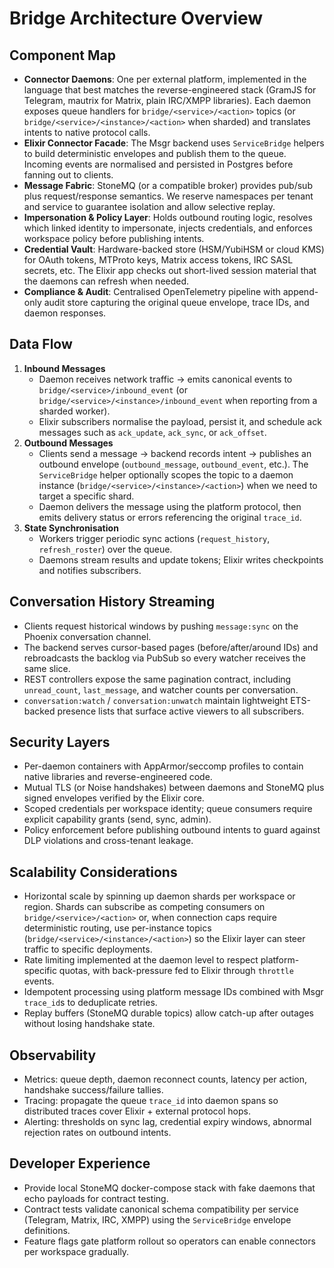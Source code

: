 # Bridge Architecture Overview

## Component Map
- **Connector Daemons**: One per external platform, implemented in the language that best matches the reverse-engineered stack (GramJS for Telegram, mautrix for Matrix, plain IRC/XMPP libraries). Each daemon exposes queue handlers for `bridge/<service>/<action>` topics (or `bridge/<service>/<instance>/<action>` when sharded) and translates intents to native protocol calls.
- **Elixir Connector Facade**: The Msgr backend uses `ServiceBridge` helpers to build deterministic envelopes and publish them to the queue. Incoming events are normalised and persisted in Postgres before fanning out to clients.
- **Message Fabric**: StoneMQ (or a compatible broker) provides pub/sub plus request/response semantics. We reserve namespaces per tenant and service to guarantee isolation and allow selective replay.
- **Impersonation & Policy Layer**: Holds outbound routing logic, resolves which linked identity to impersonate, injects credentials, and enforces workspace policy before publishing intents.
- **Credential Vault**: Hardware-backed store (HSM/YubiHSM or cloud KMS) for OAuth tokens, MTProto keys, Matrix access tokens, IRC SASL secrets, etc. The Elixir app checks out short-lived session material that the daemons can refresh when needed.
- **Compliance & Audit**: Centralised OpenTelemetry pipeline with append-only audit store capturing the original queue envelope, trace IDs, and daemon responses.

## Data Flow
1. **Inbound Messages**
   - Daemon receives network traffic → emits canonical events to `bridge/<service>/inbound_event` (or `bridge/<service>/<instance>/inbound_event` when reporting from a sharded worker).
   - Elixir subscribers normalise the payload, persist it, and schedule ack messages such as `ack_update`, `ack_sync`, or `ack_offset`.
2. **Outbound Messages**
   - Clients send a message → backend records intent → publishes an outbound envelope (`outbound_message`, `outbound_event`, etc.). The `ServiceBridge` helper optionally scopes the topic to a daemon instance (`bridge/<service>/<instance>/<action>`) when we need to target a specific shard.
   - Daemon delivers the message using the platform protocol, then emits delivery status or errors referencing the original `trace_id`.
3. **State Synchronisation**
   - Workers trigger periodic sync actions (`request_history`, `refresh_roster`) over the queue.
   - Daemons stream results and update tokens; Elixir writes checkpoints and notifies subscribers.

## Conversation History Streaming
- Clients request historical windows by pushing `message:sync` on the Phoenix conversation channel.
- The backend serves cursor-based pages (before/after/around IDs) and rebroadcasts the backlog via PubSub so every watcher receives the same slice.
- REST controllers expose the same pagination contract, including `unread_count`, `last_message`, and watcher counts per conversation.
- `conversation:watch` / `conversation:unwatch` maintain lightweight ETS-backed presence lists that surface active viewers to all subscribers.

## Security Layers
- Per-daemon containers with AppArmor/seccomp profiles to contain native libraries and reverse-engineered code.
- Mutual TLS (or Noise handshakes) between daemons and StoneMQ plus signed envelopes verified by the Elixir core.
- Scoped credentials per workspace identity; queue consumers require explicit capability grants (send, sync, admin).
- Policy enforcement before publishing outbound intents to guard against DLP violations and cross-tenant leakage.

## Scalability Considerations
- Horizontal scale by spinning up daemon shards per workspace or region. Shards can subscribe as competing consumers on `bridge/<service>/<action>` or, when connection caps require deterministic routing, use per-instance topics (`bridge/<service>/<instance>/<action>`) so the Elixir layer can steer traffic to specific deployments.
- Rate limiting implemented at the daemon level to respect platform-specific quotas, with back-pressure fed to Elixir through `throttle` events.
- Idempotent processing using platform message IDs combined with Msgr `trace_id`s to deduplicate retries.
- Replay buffers (StoneMQ durable topics) allow catch-up after outages without losing handshake state.

## Observability
- Metrics: queue depth, daemon reconnect counts, latency per action, handshake success/failure tallies.
- Tracing: propagate the queue `trace_id` into daemon spans so distributed traces cover Elixir + external protocol hops.
- Alerting: thresholds on sync lag, credential expiry windows, abnormal rejection rates on outbound intents.

## Developer Experience
- Provide local StoneMQ docker-compose stack with fake daemons that echo payloads for contract testing.
- Contract tests validate canonical schema compatibility per service (Telegram, Matrix, IRC, XMPP) using the `ServiceBridge` envelope definitions.
- Feature flags gate platform rollout so operators can enable connectors per workspace gradually.
